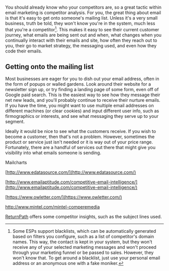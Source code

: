 You should already know who your competitors are, so a great tactic within email marketing is competitor analysis. For you, the great thing about email is that it's easy to get onto someone's mailing list. Unless it's a very small business, truth be told, they won't know you're in the system, much less that you're a competitor[^1]. This makes it easy to see their current customer journey, what emails are being sent out and when, what changes when you continually interact with their emails and site, how often they reach out to you, their go to market strategy, the messaging used, and even how they code their emails.

## Getting onto the mailing list

Most businesses are eager for you to dish out your email address, often in the form of popups or walled gardens. Look around their website for a newsletter sign up, or try finding a landing page of some form, even off of Google paid search. This is the easiest way to see how they message their net new leads, and you'll probably continue to receive their nurture emails. If you have the time, you might want to use multiple email addresses on different machines \(or clear cookies\) and input different user info, such as firmographics or interests, and see what messaging they serve up to your segment.

Ideally it would be nice to see what the customers receive. If you wish to become a customer, then that's not a problem. However, sometimes the product or service just isn't needed or it is way out of your price range. Fortunately, there are a handful of services out there that might give you visibility into what emails someone is sending.

Mailcharts

[http://www.edatasource.com/](http://www.edatasource.com/)

[http://www.emailaptitude.com/competitive-email-intelligence/](http://www.emailaptitude.com/competitive-email-intelligence/)

[https://www.owletter.com/](https://www.owletter.com/)

http://www.mintel.com/mintel-comperemedia

[ReturnPath](https://returnpath.com/solutions/email-deliverability-optimization/inbox-insight/) offers some competitor insights, such as the subject lines used.

[^1]: Some ESPs support blacklists, which can be automatically generated based on filters you configure, such as a list of competitor's domain names. This way, the contact is kept in your system, but they won't receive any of your selected marketing messages and won't proceed through your marketing funnel or be passed to sales. However, they won't know that. To get around a blacklist, just use your personal email address or an anonymous one with a fake moniker.

